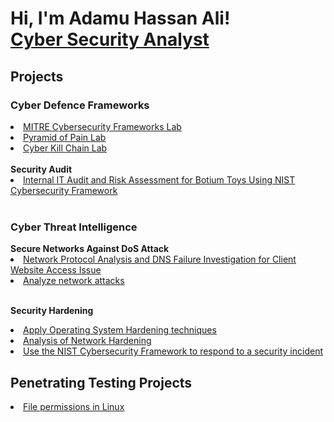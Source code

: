 # <h1>Hi, I'm Adamu Hassan Ali! <br/><a href="https://www.linkedin.com/in/adamu-ali-a632b4202//">Cyber Security Analyst</a>

<h2>Projects</h2>
<h3>Cyber Defence Frameworks</h3>
<a href="https://github.com/AdamuHassanAli/MITRE"><li>MITRE Cybersecurity Frameworks Lab</li></a>
<a href="https://github.com/AdamuHassanAli/Pyramid-of-Pain"><li>Pyramid of Pain Lab</li></a>
<a href="https://github.com/AdamuHassanAli/Cyber-Kill-Chain"><li>Cyber Kill Chain Lab</li></a>
<br>
<b>Security Audit</b>
<a href="https://github.com/AdamuHassanAli/Conduct-a-security-audit"><li> Internal IT Audit and Risk Assessment for Botium Toys Using NIST Cybersecurity Framework </li></a>
<br>
<h3>Cyber Threat Intelligence</h3>
<b>Secure Networks Against DoS Attack</b>
<a href="https://github.com/AdamuHassanAli/Secure-Networks/"><li> Network Protocol Analysis and DNS Failure Investigation for Client Website Access Issue </li></a>
<a href="#"><li> Analyze network attacks </li></a>
<br>

<b>Security Hardening</b>
<a href="#"><li>Apply Operating System Hardening techniques</li></a>
<a href="#"><li>Analysis of Network Hardening</li></a>
<a href="#"><li>Use the NIST Cybersecurity Framework to respond to a security incident </li></a>

<h2>Penetrating Testing Projects</h2>
<a href="#"><li>File permissions in Linux</li></a>



